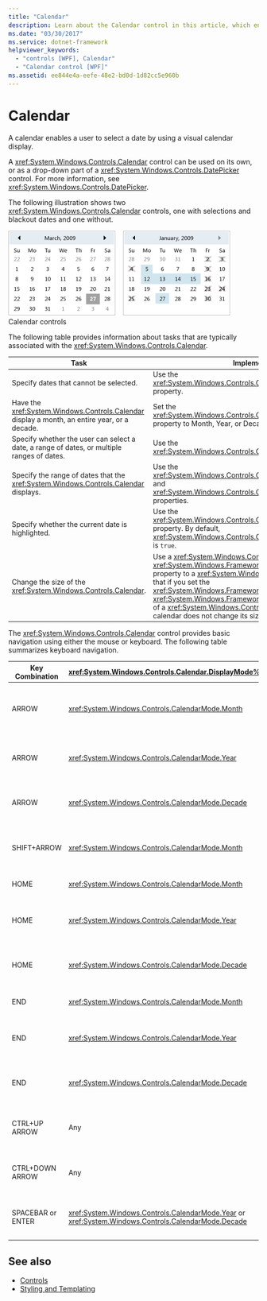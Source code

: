 ```yaml
---
title: "Calendar"
description: Learn about the Calendar control in this article, which enables a user to select a date by using a visual calendar display.
ms.date: "03/30/2017"
ms.service: dotnet-framework
helpviewer_keywords:
  - "controls [WPF], Calendar"
  - "Calendar control [WPF]"
ms.assetid: ee844e4a-eefe-48e2-bd0d-1d82cc5e960b
---
```

# Calendar

A calendar enables a user to select a date by using a visual calendar display.

A <xref:System.Windows.Controls.Calendar> control can be used on its own, or as a drop-down part of a <xref:System.Windows.Controls.DatePicker> control. For more information, see <xref:System.Windows.Controls.DatePicker>.

The following illustration shows two <xref:System.Windows.Controls.Calendar> controls, one with selections and blackout dates and one without.

![Calendar controls](./media/ndp-calendarcontrols.png "NDP_CalendarControls")\
Calendar controls

The following table provides information about tasks that are typically associated with the <xref:System.Windows.Controls.Calendar>.

|Task|Implementation|
|----------|--------------------|
|Specify dates that cannot be selected.|Use the <xref:System.Windows.Controls.Calendar.BlackoutDates%2A> property.|
|Have the <xref:System.Windows.Controls.Calendar> display a month, an entire year, or a decade.|Set the <xref:System.Windows.Controls.Calendar.DisplayMode%2A> property to Month, Year, or Decade.|
|Specify whether the user can select a date, a range of dates, or multiple ranges of dates.|Use the <xref:System.Windows.Controls.Calendar.SelectionMode%2A>.|
|Specify the range of dates that the <xref:System.Windows.Controls.Calendar> displays.|Use the <xref:System.Windows.Controls.Calendar.DisplayDateStart%2A> and <xref:System.Windows.Controls.Calendar.DisplayDateEnd%2A> properties.|
|Specify whether the current date is highlighted.|Use the <xref:System.Windows.Controls.Calendar.IsTodayHighlighted%2A> property. By default, <xref:System.Windows.Controls.Calendar.IsTodayHighlighted%2A> is `true`.|
|Change the size of the <xref:System.Windows.Controls.Calendar>.|Use a <xref:System.Windows.Controls.Viewbox> or set the <xref:System.Windows.FrameworkElement.LayoutTransform%2A> property to a <xref:System.Windows.Media.ScaleTransform>. Note that if you set the <xref:System.Windows.FrameworkElement.Width%2A> and <xref:System.Windows.FrameworkElement.Height%2A> properties of a <xref:System.Windows.Controls.Calendar>, the actual calendar does not change its size.|

The <xref:System.Windows.Controls.Calendar> control provides basic navigation using either the mouse or keyboard. The following table summarizes keyboard navigation.

|Key Combination|<xref:System.Windows.Controls.Calendar.DisplayMode%2A>|Action|
|---------------------|-----------------------------------------------------------------------------------------------------------------------------------------------------------|------------|
|ARROW|<xref:System.Windows.Controls.CalendarMode.Month>|Changes the <xref:System.Windows.Controls.Calendar.SelectedDate%2A> property if the <xref:System.Windows.Controls.Calendar.SelectionMode%2A> property is not set to <xref:System.Windows.Controls.CalendarSelectionMode.None>.|
|ARROW|<xref:System.Windows.Controls.CalendarMode.Year>|Changes the month of the <xref:System.Windows.Controls.Calendar.DisplayDate%2A> property. Note that the <xref:System.Windows.Controls.Calendar.SelectedDate%2A> does not change.|
|ARROW|<xref:System.Windows.Controls.CalendarMode.Decade>|Changes the year of the <xref:System.Windows.Controls.Calendar.DisplayDate%2A>. Note that the <xref:System.Windows.Controls.Calendar.SelectedDate%2A> does not change.|
|SHIFT+ARROW|<xref:System.Windows.Controls.CalendarMode.Month>|If <xref:System.Windows.Controls.Calendar.SelectionMode%2A> is not set to <xref:System.Windows.Controls.CalendarSelectionMode.SingleDate> or <xref:System.Windows.Controls.CalendarSelectionMode.None>, extends the range of selected dates.|
|HOME|<xref:System.Windows.Controls.CalendarMode.Month>|Changes the <xref:System.Windows.Controls.Calendar.SelectedDate%2A> to the first day of the current month.|
|HOME|<xref:System.Windows.Controls.CalendarMode.Year>|Changes the month of the <xref:System.Windows.Controls.Calendar.DisplayDate%2A> to the first month of the year. The <xref:System.Windows.Controls.Calendar.SelectedDate%2A> does not change.|
|HOME|<xref:System.Windows.Controls.CalendarMode.Decade>|Changes the year of the <xref:System.Windows.Controls.Calendar.DisplayDate%2A> to the first year of the decade. The <xref:System.Windows.Controls.Calendar.SelectedDate%2A> does not change.|
|END|<xref:System.Windows.Controls.CalendarMode.Month>|Changes the <xref:System.Windows.Controls.Calendar.SelectedDate%2A> to the last day of the current month.|
|END|<xref:System.Windows.Controls.CalendarMode.Year>|Changes the month of the <xref:System.Windows.Controls.Calendar.DisplayDate%2A> to the last month of the year. The <xref:System.Windows.Controls.Calendar.SelectedDate%2A> does not change.|
|END|<xref:System.Windows.Controls.CalendarMode.Decade>|Changes the year of the <xref:System.Windows.Controls.Calendar.DisplayDate%2A> to the last year of the decade. The <xref:System.Windows.Controls.Calendar.SelectedDate%2A> does not change.|
|CTRL+UP ARROW|Any|Switches to the next larger <xref:System.Windows.Controls.Calendar.DisplayMode%2A>. If <xref:System.Windows.Controls.Calendar.DisplayMode%2A> is already <xref:System.Windows.Controls.CalendarMode.Decade>, no action.|
|CTRL+DOWN ARROW|Any|Switches to the next smaller <xref:System.Windows.Controls.Calendar.DisplayMode%2A>. If <xref:System.Windows.Controls.Calendar.DisplayMode%2A> is already <xref:System.Windows.Controls.CalendarMode.Month>, no action.|
|SPACEBAR or ENTER|<xref:System.Windows.Controls.CalendarMode.Year> or <xref:System.Windows.Controls.CalendarMode.Decade>|Switches <xref:System.Windows.Controls.Calendar.DisplayMode%2A> to the <xref:System.Windows.Controls.CalendarMode.Month> or <xref:System.Windows.Controls.CalendarMode.Year> represented by focused item.|

## See also

- [Controls](index.md)
- [Styling and Templating](styles-templates-overview.md)
